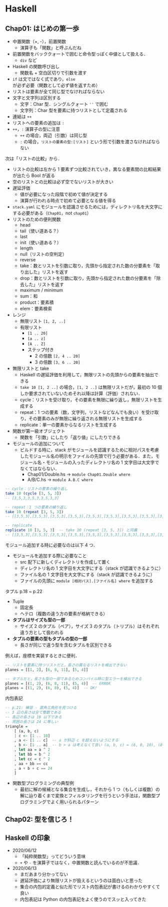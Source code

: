 # Haskell

## Chap01: はじめの第一歩

- 中置関数（+, -），前置関数
  - 演算子も「関数」と呼ぶんだね
- 前置関数をバッククォートで囲むと命令型っぽく中値として扱える．
  - `div` など
- Haskell の関数呼び出し
  - 関数名 + 空白区切りで引数を渡す
- `if` は文ではなく式であり，`else` が必ず必要（関数として必ず値を返すため）
- リストは要素が全て同じ型でなければならない
- 文字と文字列は区別する
  - 文字：Char 型．シングルクォート `''` で囲む
  - 文字列：Char 型を要素に持つリストとして定義される
- 連結は `++`
- リストへの要素の追加は `:`
- `++`，`:` 演算子の型に注意
  - `++` の場合，両辺（引数）は同じ型
  - `:` の場合，`リストの要素の型:[リスト]` という形で引数を渡さなければならない

次は「リストの比較」から．

- リストの比較は左から 1 要素ずつ比較されていき，異なる要素間の比較結果が出たら Bool が返る
- 空のリストとの比較は必ず空でないリストが大きい
- 遅延評価
  - 値が必要になった段階で初めて値が決定する
  - 演算が行われる時点で初めて必要となる値を得る
- `stack.yaml` にモジュールを認識させるためには，ディレクトリ名を大文字にする必要がある（`Chap01`，not `chap01`）
- リストのための便利関数
  - head
  - tail（使い道ある？）
  - last
  - init（使い道ある？）
  - length
  - null（リストの空判定）
  - reverse
  - take：数とリストを引数に取り，先頭から指定された数の分要素を「取り出した」リストを返す
  - drop：数とリストを引数に取り，先頭から指定された数の分要素を「除去した」リストを返す
  - maximum / minimum
  - sum：和
  - product：要素積
  - elem：要素検索
- レンジ
  - 無限リスト `[1, 2, ..]`
  - 有限リスト
    - `[1 .. 20]`
    - `[a .. z]`
    - `[A .. Z]`
    - ステップ付き
      - 2 の倍数 `[2, 4 .. 20]`
      - 3 の倍数 `[3, 6 .. 20]`
- 無限リストと take
  - Haskell の遅延評価を利用して，無限リストの先頭からの要素を抽出できる
  - `take 10 [1, 2 ..]` の場合，`[1, 2 ..]` は無限リストだが，最初の 10 個しか要求されていないためそれ以降は計算（評価）されない．
  - cycle：リストを受け取り，その要素を無限に繰り返し，無限リストを生成する
  - repeat：1 つの要素（数，文字列，リストなどなんでも良い）を受け取り，その要素のみが無限に繰り返される無限リストを生成する
  - replicate：単一の要素からなるリストを生成する
- 関数が第一級オブジェクト
  - 関数を「引数」にしたり「返り値」にしたりできる
- モジュールの追加について
  - ビルドする時に，stack がモジュールを認識するために相対パスを考慮したモジュール名の明示をファイルの先頭で行う必要がある．また，モジュール名・モジュールの入ったディレクトリ名の 1 文字目は大文字でなくてはならない．
    - Chap01/Double.hs -> `module Chap01.Double where`
    - A/B/C.hs -> `module A.B.C where`

```haskell
-- cycle：リストの要素の繰り返し
take 10 (cycle [3, 5, 3])
-- [3,5,3,3,5,3,3,5,3,3]

-- repeat：1 つの要素の繰り返し
take 10 (repeat [3, 5, 3])
-- [[3,5,3],[3,5,3],[3,5,3],[3,5,3],[3,5,3],[3,5,3],[3,5,3],[3,5,3],[3,5,3],[3,5,3]]

-- replicate
replicate 10 [3, 5, 3]  -- take 10 (repeat [3, 5, 3]) と同義
-- [[3,5,3],[3,5,3],[3,5,3],[3,5,3],[3,5,3],[3,5,3],[3,5,3],[3,5,3],[3,5,3],[3,5,3]]
```

モジュール追加する時に必要なのは以下 4 つ．

- モジュールを追加する際に必要なこと
  - src 配下に新しくディレクトリを作成して置く
  - ディレクトリ名の 1 文字目を大文字にする（stack が認識できるように）
  - ファイル名の 1 文字目を大文字にする（stack が認識できるように）
  - ファイルの先頭に `module [相対パス].[ファイル名] where` を追加する

タプル p.18 ~ p.22

- Tuple
  - 固定長
  - ヘテロ（複数の違う方の要素が格納できる）
- **タプルはサイズも型の一部**
  - サイズ 2 のタプル（ペア），サイズ 3 のタプル（トリプル）はそれぞれ違う方として扱われる
- **タプルの要素の型もタプルの型の一部**
  - 長さが同じで違う型を含むタプルを区別できる

例えば，座標を実装するときに便利．

```haskell
-- リストを要素に持つリストだと，長さの異なるリストを検出できない
planes = [[1, 2], [6, 8, 11], [5, 4]]

-- タプルだと，長さも型の一部であるためコンパイル時に型エラーを検出できる
planes = [(1, 2), (6, 8, 11), (5, 4)]  -- ERROR
planes = [(1, 2), (6, 8), (5, 4)]  -- OK!
```

内包表記

```haskell
-- p.21: 練習 - 直角三角形を見つける
-- 3 辺の長さは全て整数である
-- 各辺の長さは 10 以下である
-- 周囲の長さは 24 に等しい
triangle =
    [ (a, b, c)
    | c <- [1 .. 10]
    , a <- [1 .. c]  -- a が斜辺 c を超えないようにする
    , b <- [1 .. a]  -- b > a は考えなくて良い (a, b, c) = (6, 8, 10), (8, 6, 10) は同じ
    , let aa = a ^ 2
    , let bb = b ^ 2
    , let cc = c ^ 2
    , aa + bb == cc
    , a + b + c == 24
    ]

```

- 関数型プログラミングの典型例
  - 最初に解の候補となる集合を生成し，それから 1 つ（もしくは複数）の解に辿り着くまで変換とフィルタリングを行うという手法は，関数型プログラミングでよく用いられるパターン

## Chap02: 型を信じろ！

## Haskell の印象

- 2020/06/12
  - 「純粋関数型」ってどういう意味
  - `+` や `-` を演算子ではなく，中置関数と読んでいるのが不思議．
- 2020/06/13
  - まだあまり分かってない
  - 遅延評価により無限リストが扱えるというのは面白いと思った
  - 集合の内包的定義と似た形でリスト内包表記が書けるのわかりやすくて良い
  - 内包表記は Python の内包表記をよく使うのでスッと入ってきた
